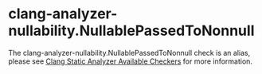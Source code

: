 clang-analyzer-nullability.NullablePassedToNonnull
==================================================

The clang-analyzer-nullability.NullablePassedToNonnull check is an
alias, please see
[Clang Static Analyzer Available Checkers](https://clang.llvm.org/docs/analyzer/checkers.html#nullability-nullablepassedtononnull)
for more information.

